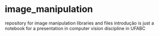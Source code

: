 # image_manipulation
repository for image manipulation libraries and files
introdução is just a notebook for a presentation in computer vision discipline in UFABC
